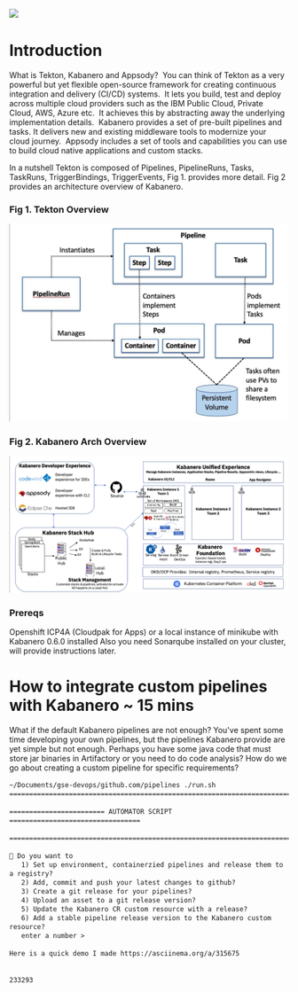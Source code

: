 ![](https://raw.githubusercontent.com/kabanero-io/kabanero-website/master/src/main/content/img/Kabanero_Logo_Hero.png)

# Introduction
What is Tekton, Kabanero and Appsody?  You can think of Tekton as a very powerful but yet flexible open-source framework for creating continuous integration and delivery (CI/CD) systems.  It lets you build, test and deploy across multiple cloud providers such as the IBM Public Cloud, Private Cloud, AWS, Azure etc.  It achieves this by abstracting away the underlying implementation details.  Kabanero provides a set of pre-built pipelines and tasks. It delivers new and existing middleware tools to modernize your cloud journey.  Appsody includes a set of tools and capabilities you can use to build cloud native applications and custom stacks.


In a nutshell Tekton is composed of Pipelines, PipelineRuns, Tasks, TaskRuns, TriggerBindings, TriggerEvents, Fig 1. provides more detail. Fig 2 provides an architecture overview of Kabanero.


### Fig 1. Tekton Overview
![alt tag](img/tekton.png "Tekton") 

### Fig 2. Kabanero Arch Overview
![alt tag](img/kabanero-arch.png "Kabanero") 


### Prereqs
Openshift ICP4A (Cloudpak for Apps) or a local instance of minikube with Kabanero 0.6.0 installed
Also you need Sonarqube installed on your cluster, will provide instructions later.


# How to integrate custom pipelines with Kabanero ~ 15 mins 
What if the default Kabanero pipelines are not enough? You've spent some time developing your own pipelines, but the pipelines Kabanero provide are yet simple but not enough. Perhaps you have some java code that must store jar binaries in Artifactory or you need to do code analysis? How do we go about creating a custom pipeline for specific requirements? 

 ```
 ~/Documents/gse-devops/github.com/pipelines ./run.sh
===========================================================================

======================== AUTOMATOR SCRIPT =================================

===========================================================================

🦄 Do you want to
    1) Set up environment, containerzied pipelines and release them to a registry?
    2) Add, commit and push your latest changes to github?
    3) Create a git release for your pipelines?
    4) Upload an asset to a git release version?
    5) Update the Kabanero CR custom resource with a release?
    6) Add a stable pipeline release version to the Kabanero custom resource?
    enter a number >

Here is a quick demo I made https://asciinema.org/a/315675


233293

